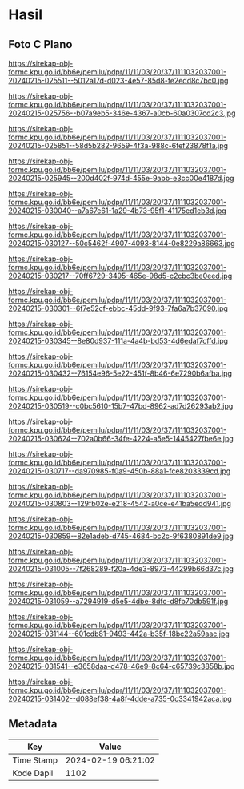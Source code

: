 # Hasil

## Foto C Plano

https://sirekap-obj-formc.kpu.go.id/bb6e/pemilu/pdpr/11/11/03/20/37/1111032037001-20240215-025511--5012a17d-d023-4e57-85d8-fe2edd8c7bc0.jpg

https://sirekap-obj-formc.kpu.go.id/bb6e/pemilu/pdpr/11/11/03/20/37/1111032037001-20240215-025756--b07a9eb5-346e-4367-a0cb-60a0307cd2c3.jpg

https://sirekap-obj-formc.kpu.go.id/bb6e/pemilu/pdpr/11/11/03/20/37/1111032037001-20240215-025851--58d5b282-9659-4f3a-988c-6fef23878f1a.jpg

https://sirekap-obj-formc.kpu.go.id/bb6e/pemilu/pdpr/11/11/03/20/37/1111032037001-20240215-025945--200d402f-974d-455e-9abb-e3cc00e4187d.jpg

https://sirekap-obj-formc.kpu.go.id/bb6e/pemilu/pdpr/11/11/03/20/37/1111032037001-20240215-030040--a7a67e61-1a29-4b73-95f1-41175ed1eb3d.jpg

https://sirekap-obj-formc.kpu.go.id/bb6e/pemilu/pdpr/11/11/03/20/37/1111032037001-20240215-030127--50c5462f-4907-4093-8144-0e8229a86663.jpg

https://sirekap-obj-formc.kpu.go.id/bb6e/pemilu/pdpr/11/11/03/20/37/1111032037001-20240215-030217--70ff6729-3495-465e-98d5-c2cbc3be0eed.jpg

https://sirekap-obj-formc.kpu.go.id/bb6e/pemilu/pdpr/11/11/03/20/37/1111032037001-20240215-030301--6f7e52cf-ebbc-45dd-9f93-7fa6a7b37090.jpg

https://sirekap-obj-formc.kpu.go.id/bb6e/pemilu/pdpr/11/11/03/20/37/1111032037001-20240215-030345--8e80d937-111a-4a4b-bd53-4d6edaf7cffd.jpg

https://sirekap-obj-formc.kpu.go.id/bb6e/pemilu/pdpr/11/11/03/20/37/1111032037001-20240215-030432--76154e96-5e22-451f-8b46-6e7290b6afba.jpg

https://sirekap-obj-formc.kpu.go.id/bb6e/pemilu/pdpr/11/11/03/20/37/1111032037001-20240215-030519--c0bc5610-15b7-47bd-8962-ad7d26293ab2.jpg

https://sirekap-obj-formc.kpu.go.id/bb6e/pemilu/pdpr/11/11/03/20/37/1111032037001-20240215-030624--702a0b66-34fe-4224-a5e5-1445427fbe6e.jpg

https://sirekap-obj-formc.kpu.go.id/bb6e/pemilu/pdpr/11/11/03/20/37/1111032037001-20240215-030717--da970985-f0a9-450b-88a1-fce8203339cd.jpg

https://sirekap-obj-formc.kpu.go.id/bb6e/pemilu/pdpr/11/11/03/20/37/1111032037001-20240215-030803--129fb02e-e218-4542-a0ce-e41ba5edd941.jpg

https://sirekap-obj-formc.kpu.go.id/bb6e/pemilu/pdpr/11/11/03/20/37/1111032037001-20240215-030859--82e1adeb-d745-4684-bc2c-9f6380891de9.jpg

https://sirekap-obj-formc.kpu.go.id/bb6e/pemilu/pdpr/11/11/03/20/37/1111032037001-20240215-031005--7f268289-f20a-4de3-8973-44299b66d37c.jpg

https://sirekap-obj-formc.kpu.go.id/bb6e/pemilu/pdpr/11/11/03/20/37/1111032037001-20240215-031059--a7294919-d5e5-4dbe-8dfc-d8fb70db591f.jpg

https://sirekap-obj-formc.kpu.go.id/bb6e/pemilu/pdpr/11/11/03/20/37/1111032037001-20240215-031144--601cdb81-9493-442a-b35f-18bc22a59aac.jpg

https://sirekap-obj-formc.kpu.go.id/bb6e/pemilu/pdpr/11/11/03/20/37/1111032037001-20240215-031541--e3658daa-d478-46e9-8c64-c65739c3858b.jpg

https://sirekap-obj-formc.kpu.go.id/bb6e/pemilu/pdpr/11/11/03/20/37/1111032037001-20240215-031402--d088ef38-4a8f-4dde-a735-0c3341942aca.jpg


## Metadata

| Key        | Value               |
| ---------- | ------------------- |
| Time Stamp | 2024-02-19 06:21:02 |
| Kode Dapil | 1102                |



